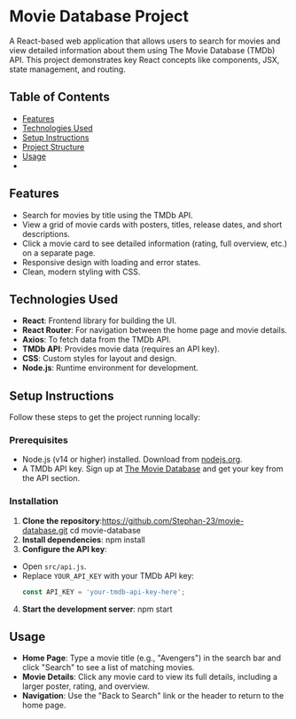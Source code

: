 # Movie Database Project

A React-based web application that allows users to search for movies and view detailed information about them using The Movie Database (TMDb) API. This project demonstrates key React concepts like components, JSX, state management, and routing.

## Table of Contents
- [Features](#features)
- [Technologies Used](#technologies-used)
- [Setup Instructions](#setup-instructions)
- [Project Structure](#project-structure)
- [Usage](#usage)
-

## Features
- Search for movies by title using the TMDb API.
- View a grid of movie cards with posters, titles, release dates, and short descriptions.
- Click a movie card to see detailed information (rating, full overview, etc.) on a separate page.
- Responsive design with loading and error states.
- Clean, modern styling with CSS.

## Technologies Used
- **React**: Frontend library for building the UI.
- **React Router**: For navigation between the home page and movie details.
- **Axios**: To fetch data from the TMDb API.
- **TMDb API**: Provides movie data (requires an API key).
- **CSS**: Custom styles for layout and design.
- **Node.js**: Runtime environment for development.

## Setup Instructions
Follow these steps to get the project running locally:

### Prerequisites
- Node.js (v14 or higher) installed. Download from [nodejs.org](https://nodejs.org).
- A TMDb API key. Sign up at [The Movie Database](https://www.themoviedb.org/) and get your key from the API section.

### Installation
1. **Clone the repository**:https://github.com/Stephan-23/movie-database.git
   cd movie-database
2. **Install dependencies**: npm install
3. **Configure the API key**:
- Open `src/api.js`.
- Replace `YOUR_API_KEY` with your TMDb API key:
  ```jsx
  const API_KEY = 'your-tmdb-api-key-here';
  ```

4. **Start the development server**:   npm start


## Usage
- **Home Page**: Type a movie title (e.g., "Avengers") in the search bar and click "Search" to see a list of matching movies.
- **Movie Details**: Click any movie card to view its full details, including a larger poster, rating, and overview.
- **Navigation**: Use the "Back to Search" link or the header to return to the home page.







